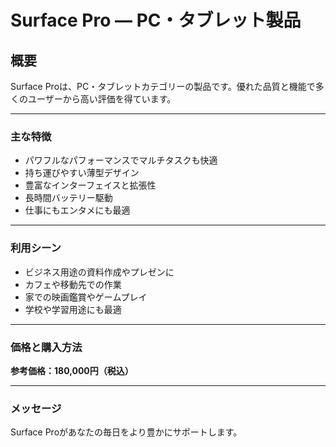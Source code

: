 # Surface Pro — PC・タブレット製品

## 概要

Surface Proは、PC・タブレットカテゴリーの製品です。優れた品質と機能で多くのユーザーから高い評価を得ています。

---
### 主な特徴

- パワフルなパフォーマンスでマルチタスクも快適
- 持ち運びやすい薄型デザイン
- 豊富なインターフェイスと拡張性
- 長時間バッテリー駆動
- 仕事にもエンタメにも最適
---
### 利用シーン

- ビジネス用途の資料作成やプレゼンに
- カフェや移動先での作業
- 家での映画鑑賞やゲームプレイ
- 学校や学習用途にも最適
---
### 価格と購入方法

**参考価格：180,000円（税込）**

---
### メッセージ

Surface Proがあなたの毎日をより豊かにサポートします。
